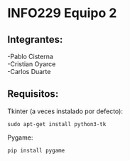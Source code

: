 # INFO229 Equipo 2
## Integrantes:
-Pablo Cisterna<br>
-Cristian Oyarce<br>
-Carlos Duarte

## Requisitos:
Tkinter (a veces instalado por defecto):
```
sudo apt-get install python3-tk
```
Pygame:
```
pip install pygame
```

